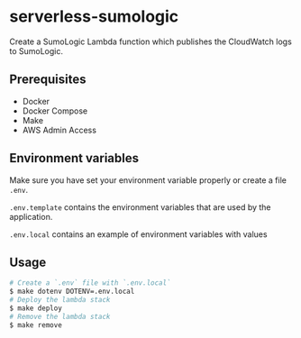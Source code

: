# serverless-sumologic

Create a SumoLogic Lambda function which publishes the CloudWatch logs to SumoLogic.

## Prerequisites

- Docker
- Docker Compose
- Make
- AWS Admin Access

## Environment variables

Make sure you have set your environment variable properly or create a file `.env`.

`.env.template` contains the environment variables that are used by the application.

`.env.local` contains an example of environment variables with values

## Usage

```bash
# Create a `.env` file with `.env.local`
$ make dotenv DOTENV=.env.local
# Deploy the lambda stack
$ make deploy
# Remove the lambda stack
$ make remove
```